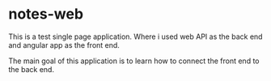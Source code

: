 # notes-web
This is a test single page application. 
Where i used web API as the back end and angular app as the front end.

The main goal of this application is to learn how to connect the front end to the back end.
